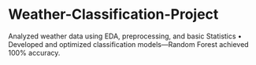 # Weather-Classification-Project
Analyzed weather data using EDA, preprocessing, and basic Statistics • Developed and optimized classification models—Random Forest achieved 100% accuracy.
